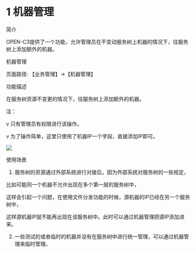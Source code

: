 # 1 机器管理

简介

OPEN-C3提供了一个功能，允许管理员在不变动服务树上机器的情况下，往服务树上添加额外的机器。

机器管理

页面路径: 【业务管理】->【机器管理】

功能描述

在服务树资源不变更的情况下，往服务树上添加额外的机器。

注：

v 只有管理员有权限进行该操作。

v 为了操作简单，这里只使用了机器IP一个字段，直接添加IP即可。

![](/attachments/20250707001628_wps129.jpg)

使用场景

1. 服务树的资源通过外部系统进行对接后，因为外部系统对服务树的一些规定，

比如可能同一个机器不允许出现在多个第一层的服务树中，

这样会引起一个问题，在使用文件分发功能的时候，源机器的IP已经在另一个服务树中，

这样源机器IP就不能再出现在该服务树中。此时可以通过机器管理把源IP添加进来。

2. 一些测试的或者临时的机器并没有在服务树中进行统一管理，可以通过机器管理来临时管理。